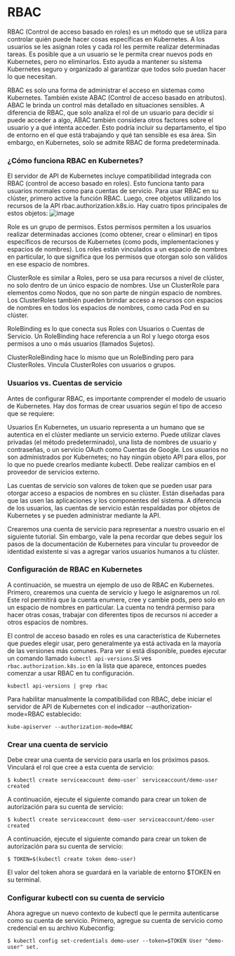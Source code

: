 # RBAC
RBAC (Control de acceso basado en roles) es un método que se utiliza para controlar quién puede hacer cosas específicas en Kubernetes. A los usuarios se les asignan roles y cada rol les permite realizar determinadas tareas. Es posible que a un usuario se le permita crear nuevos pods en Kubernetes, pero no eliminarlos. Esto ayuda a mantener su sistema Kubernetes seguro y organizado al garantizar que todos solo puedan hacer lo que necesitan.

RBAC es solo una forma de administrar el acceso en sistemas como Kubernetes. También existe ABAC (Control de acceso basado en atributos). ABAC le brinda un control más detallado en situaciones sensibles. A diferencia de RBAC, que solo analiza el rol de un usuario para decidir si puede acceder a algo, ABAC también considera otros factores sobre el usuario y a qué intenta acceder. Esto podría incluir su departamento, el tipo de entorno en el que está trabajando y qué tan sensible es esa área. Sin embargo, en Kubernetes, solo se admite RBAC de forma predeterminada.

### ¿Cómo funciona RBAC en Kubernetes?

El servidor de API de Kubernetes incluye compatibilidad integrada con RBAC (control de acceso basado en roles). Esto funciona tanto para usuarios normales como para cuentas de servicio. Para usar RBAC en su clúster, primero active la función RBAC. Luego, cree objetos utilizando los recursos de la API rbac.authorization.k8s.io. Hay cuatro tipos principales de estos objetos:
![image](https://github.com/user-attachments/assets/e6f596b1-dc67-4254-9585-e32e9ff30217)


Role es un grupo de permisos. Estos permisos permiten a los usuarios realizar determinadas acciones (como obtener, crear o eliminar) en tipos específicos de recursos de Kubernetes (como pods, implementaciones y espacios de nombres). Los roles están vinculados a un espacio de nombres en particular, lo que significa que los permisos que otorgan solo son válidos en ese espacio de nombres.

ClusterRole es similar a Roles, pero se usa para recursos a nivel de clúster, no solo dentro de un único espacio de nombres. Use un ClusterRole para elementos como Nodos, que no son parte de ningún espacio de nombres. Los ClusterRoles también pueden brindar acceso a recursos con espacios de nombres en todos los espacios de nombres, como cada Pod en su clúster.

RoleBinding es lo que conecta sus Roles con Usuarios o Cuentas de Servicio. Un RoleBinding hace referencia a un Rol y luego otorga esos permisos a uno o más usuarios (llamados Sujetos).

ClusterRoleBinding hace lo mismo que un RoleBinding pero para ClusterRoles. Vincula ClusterRoles con usuarios o grupos.

### Usuarios vs. Cuentas de servicio
Antes de configurar RBAC, es importante comprender el modelo de usuario de Kubernetes. Hay dos formas de crear usuarios según el tipo de acceso que se requiere:

Usuarios En Kubernetes, un usuario representa a un humano que se autentica en el clúster mediante un servicio externo. Puede utilizar claves privadas (el método predeterminado), una lista de nombres de usuario y contraseñas, o un servicio OAuth como Cuentas de Google. Los usuarios no son administrados por Kubernetes; no hay ningún objeto API para ellos, por lo que no puede crearlos mediante kubectl. Debe realizar cambios en el proveedor de servicios externo.

Las cuentas de servicio son valores de token que se pueden usar para otorgar acceso a espacios de nombres en su clúster. Están diseñadas para que las usen las aplicaciones y los componentes del sistema. A diferencia de los usuarios, las cuentas de servicio están respaldadas por objetos de Kubernetes y se pueden administrar mediante la API.

Crearemos una cuenta de servicio para representar a nuestro usuario en el siguiente tutorial. Sin embargo, vale la pena recordar que debes seguir los pasos de la documentación de Kubernetes para vincular tu proveedor de identidad existente si vas a agregar varios usuarios humanos a tu clúster.

### Configuración de RBAC en Kubernetes
A continuación, se muestra un ejemplo de uso de RBAC en Kubernetes. Primero, crearemos una cuenta de servicio y luego le asignaremos un rol. Este rol permitirá que la cuenta enumere, cree y cambie pods, pero solo en un espacio de nombres en particular. La cuenta no tendrá permiso para hacer otras cosas, trabajar con diferentes tipos de recursos ni acceder a otros espacios de nombres.

El control de acceso basado en roles es una característica de Kubernetes que puedes elegir usar, pero generalmente ya está activada en la mayoría de las versiones más comunes. Para ver si está disponible, puedes ejecutar un comando llamado 
`kubectl api-versions`.Si ves `rbac.authorization.k8s.io` en la lista que aparece, entonces puedes comenzar a usar RBAC en tu configuración.

`kubectl api-versions | grep rbac`

Para habilitar manualmente la compatibilidad con RBAC, debe iniciar el servidor de API de Kubernetes con el indicador --authorization-mode=RBAC establecido:

`kube-apiserver --authorization-mode=RBAC`

### Crear una cuenta de servicio
Debe crear una cuenta de servicio para usarla en los próximos pasos. Vinculará el rol que cree a esta cuenta de servicio:

```$ kubectl create serviceaccount demo-user`
serviceaccount/demo-user created```

A continuación, ejecute el siguiente comando para crear un token de autorización para su cuenta de servicio:

`$ kubectl create serviceaccount demo-user
serviceaccount/demo-user created`

A continuación, ejecute el siguiente comando para crear un token de autorización para su cuenta de servicio:

`$ TOKEN=$(kubectl create token demo-user)`


El valor del token ahora se guardará en la variable de entorno $TOKEN en su terminal.

### Configurar kubectl con su cuenta de servicio
Ahora agregue un nuevo contexto de kubectl que le permita autenticarse como su cuenta de servicio. Primero, agregue su cuenta de servicio como credencial en su archivo Kubeconfig:

`$ kubectl config set-credentials demo-user --token=$TOKEN
User "demo-user" set.`











